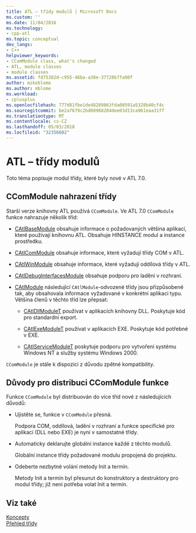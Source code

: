```yaml
---
title: ATL – třídy modulů | Microsoft Docs
ms.custom: ''
ms.date: 11/04/2016
ms.technology:
- cpp-atl
ms.topic: conceptual
dev_langs:
- C++
helpviewer_keywords:
- CComModule class, what's changed
- ATL, module classes
- module classes
ms.assetid: fd75382d-c955-46ba-a38e-37728b7fa00f
author: mikeblome
ms.author: mblome
ms.workload:
- cplusplus
ms.openlocfilehash: 777d81fbe1de48289863fda00591a5328b40cf4c
ms.sourcegitcommit: be2a7679c2bd80968204dee03d13ca961eaa31ff
ms.translationtype: MT
ms.contentlocale: cs-CZ
ms.lasthandoff: 05/03/2018
ms.locfileid: "32356602"
---
```

# <a name="atl-module-classes"></a>ATL – třídy modulů
Toto téma popisuje modul třídy, které byly nové v ATL 7.0.  
  
## <a name="ccommodule-replacement-classes"></a>CComModule nahrazení třídy  
 Starší verze knihovny ATL používá `CComModule`. Ve ATL 7.0 `CComModule` funkce nahrazuje několik tříd:  
  
-   [CAtlBaseModule](../atl/reference/catlbasemodule-class.md) obsahuje informace o požadovaných většina aplikací, které používají knihovnu ATL. Obsahuje HINSTANCE modul a instance prostředku.  
  
-   [CAtlComModule](../atl/reference/catlcommodule-class.md) obsahuje informace, které vyžadují třídy COM v ATL.  
  
-   [CAtlWinModule](../atl/reference/catlwinmodule-class.md) obsahuje informace, které vyžadují oddílová třídy v ATL.  
  
-   [CAtlDebugInterfacesModule](../atl/reference/catldebuginterfacesmodule-class.md) obsahuje podporu pro ladění v rozhraní.  
  
-   [CAtlModule](../atl/reference/catlmodule-class.md) následující `CAtlModule`-odvozené třídy jsou přizpůsobené tak, aby obsahovala informace vyžadované v konkrétní aplikaci typu. Většina členů v těchto tříd lze přepsat:  
  
    -   [CAtlDllModuleT](../atl/reference/catldllmodulet-class.md) používat v aplikacích knihovny DLL. Poskytuje kód pro standardní export.  
  
    -   [CAtlExeModuleT](../atl/reference/catlexemodulet-class.md) používat v aplikacích EXE. Poskytuje kód potřebné v EXE.  
  
    -   [CAtlServiceModuleT](../atl/reference/catlservicemodulet-class.md) poskytuje podporu pro vytvoření systému Windows NT a služby systému Windows 2000.  
  
 `CComModule` je stále k dispozici z důvodu zpětné kompatibility.  
  
## <a name="reasons-for-distributing-ccommodule-functionality"></a>Důvody pro distribuci CComModule funkce  
 Funkce `CComModule` byl distribuován do více tříd nové z následujících důvodů:  
  
-   Ujistěte se, funkce v `CComModule` přesná.  
  
     Podpora COM, oddílová, ladění v rozhraní a funkce specifické pro aplikaci (DLL nebo EXE) je nyní v samostatné třídy.  
  
-   Automaticky deklarujte globální instance každé z těchto modulů.  
  
     Globální instance třídy požadované modulu propojená do projektu.  
  
-   Odeberte nezbytné volání metody Init a termín.  
  
     Metody Init a termín byl přesunut do konstruktory a destruktory pro modul třídy; již není potřeba volat Init a termín.  
  
## <a name="see-also"></a>Viz také  
 [Koncepty](../atl/active-template-library-atl-concepts.md)   
 [Přehled třídy](../atl/atl-class-overview.md)

